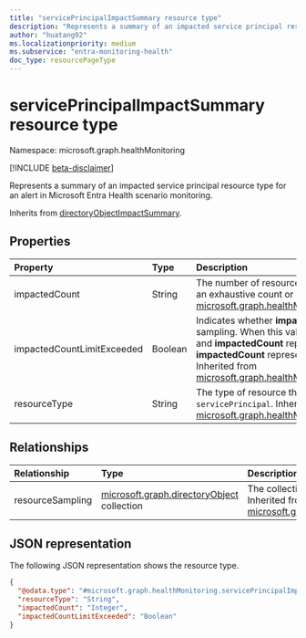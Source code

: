 ```yaml
---
title: "servicePrincipalImpactSummary resource type"
description: "Represents a summary of an impacted service principal resource type for an alert in Microsoft Entra Health scenario monitoring."
author: "huatang92"
ms.localizationpriority: medium
ms.subservice: "entra-monitoring-health"
doc_type: resourcePageType
---
```


# servicePrincipalImpactSummary resource type

Namespace: microsoft.graph.healthMonitoring

[!INCLUDE [beta-disclaimer](../../includes/beta-disclaimer.md)]

Represents a summary of an impacted service principal resource type for an alert in Microsoft Entra Health scenario monitoring.


Inherits from [directoryObjectImpactSummary](../resources/healthmonitoring-directoryobjectimpactsummary.md).

## Properties
|Property|Type|Description|
|:---|:---|:---|
|impactedCount|String|The number of resources impacted. The number could be an exhaustive count or a sampling count. Inherited from [microsoft.graph.healthMonitoring.resourceImpactSummary](../resources/healthmonitoring-resourceimpactsummary.md).|
|impactedCountLimitExceeded|Boolean|Indicates whether **impactedCount** is exhaustive or a sampling. When this value is "true," the limit was exceeded and **impactedCount** represents a sampling. Otherwise, **impactedCount** represents the true number of impacts. Inherited from [microsoft.graph.healthMonitoring.resourceImpactSummary](../resources/healthmonitoring-resourceimpactsummary.md).|
|resourceType|String|The type of resource that was impacted, which is `servicePrincipal`. Inherited from [microsoft.graph.healthMonitoring.resourceImpactSummary](../resources/healthmonitoring-resourceimpactsummary.md).|

## Relationships
|Relationship|Type|Description|
|:---|:---|:---|
|resourceSampling|[microsoft.graph.directoryObject](../resources/directoryobject.md) collection|The collection of sampling resources that were impacted. Inherited from [microsoft.graph.healthMonitoring.directoryObjectImpactSummary](../resources/healthmonitoring-directoryobjectimpactsummary.md)|

## JSON representation
The following JSON representation shows the resource type.
<!-- {
  "blockType": "resource",
  "@odata.type": "microsoft.graph.healthMonitoring.servicePrincipalImpactSummary"
}
-->
``` json
{
  "@odata.type": "#microsoft.graph.healthMonitoring.servicePrincipalImpactSummary",
  "resourceType": "String",
  "impactedCount": "Integer",
  "impactedCountLimitExceeded": "Boolean"
}
```

